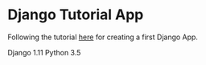 # Django Tutorial App

Following the tutorial [here](https://docs.djangoproject.com/en/1.11/intro/tutorial01/) for creating a first Django App.

Django 1.11
Python 3.5